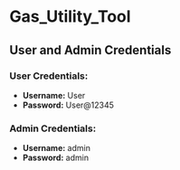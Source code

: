 # Gas_Utility_Tool

## User and Admin Credentials

### User Credentials:
- **Username:** User
- **Password:** User@12345

### Admin Credentials:
- **Username:** admin
- **Password:** admin


